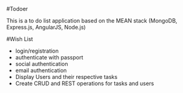 
#Todoer

This is a to do list application based on the MEAN stack (MongoDB, Express.js, AngularJS, Node.js)

#Wish List

- login/registration
- authenticate with passport
- social authentication
- email authentication
- Display Users and their respective tasks
- Create CRUD and REST operations for tasks and users
